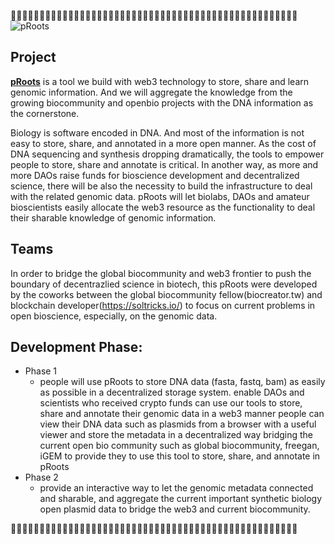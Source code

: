 
🧬🧬🧬🧬🧬🧬🧬🧬🧬🧬🧬🧬🧬🧬🧬🧬🧬🧬🧬🧬🧬🧬🧬🧬🧬🧬🧬🧬🧬🧬🧬🧬🧬🧬🧬🧬🧬🧬🧬🧬🧬🧬🧬🧬🧬🧬🧬🧬🧬🧬
![pRoots](https://shdw-drive.genesysgo.net/GQgzES46dokK55rXpNsKVynEevcztAqV2cHC2aB8PxTp/%E6%88%AA%E5%9C%96%202022-09-03%20%E4%B8%8B%E5%8D%882.47.58.png)



## Project

**[pRoots](https://www.biocreator.tw/kit)** is a tool we build with web3 technology to store, share and learn genomic information. And we will aggregate the knowledge from the growing biocommunity and openbio projects with the DNA information as the cornerstone.



Biology is software encoded in DNA. And most of the information is not easy to store, share, and annotated in a more open manner. As the cost of DNA sequencing and synthesis dropping dramatically, the tools to empower people to store, share and annotate is critical. In another way, as more and more DAOs raise funds for bioscience development and decentralized science, there will be also the necessity to build the infrastructure to deal with the related genomic data. pRoots will let biolabs, DAOs and amateur bioscientists easily allocate the web3 resource as the functionality to deal their sharable knowledge of genomic information.

## Teams
In order to bridge the global biocommunity and web3 frontier to push the boundary of decentrazlied science in biotech, this pRoots were developed by the coworks between the global biocommunity fellow(biocreator.tw) and blockchain developer(https://soltricks.io/) to focus on current problems in open bioscience, especially, on the genomic data.


## Development Phase:

 - Phase 1
   - people will use pRoots to store DNA data (fasta, fastq, bam) as easily as possible in a decentralized storage system.
enable DAOs and scientists who received crypto funds can use our tools to store, share and annotate their genomic data in a web3 manner
people can view their DNA data such as plasmids from a browser with a useful viewer and store the metadata in a decentralized way
bridging the current open bio community such as global biocommunity, freegan, iGEM to provide they to use this tool to store, share, and annotate in pRoots
 - Phase 2
   - provide an interactive way to let the genomic metadata connected and sharable, and aggregate the current important synthetic biology open plasmid data to bridge the web3 and current biocommunity.


🌳🌳🌳🌳🌳🌳🌳🌳🌳🌳🌳🌳🌳🌳🌳🌳🌳🌳🌳🌳🌳🌳🌳🌳🌳🌳🌳🌳🌳🌳🌳🌳🌳🌳🌳🌳🌳🌳🌳🌳🌳🌳🌳🌳🌳🌳🌳🌳🌳🌳
